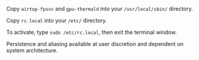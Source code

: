 Copy `airtop-fpsvc` and `gpu-thermald` into your `/usr/local/sbin/` directory.

Copy `rc.local` into your `/etc/` directory.



To activate, type `sudo /etc/rc.local`, then exit the terminal window.



Persistence and aliasing available at user discretion and dependent on system architecture.
